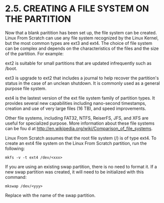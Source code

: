 # 2.5. CREATING A FILE SYSTEM ON THE PARTITION

Now that a blank paritition has been set up, the file system can be created. Linux From Scratch can use any file system recognized by the Linux Kernel, but the most common types are ext3 and ext4. The choice of file system can be complex and depends on the characteristics of the files and the size of the partition. For example:

ext2 is suitable for small partitions that are updated infrequently such as /boot.

ext3 is upgrade to ext2 that includes a journal to help recover the partition's status in the case of an unclean shutdown. It is commonly used as a general purpose file system.

ext4 is the lastest version of the ext file system family of partition types. It provides several new capabilities including nano-second timestamps, creation and use of very large files (16 TB), and speed improvements.

Other file systems, including FAT32, NTFS, ReiserFS, JFS, and XFS are useful for specialized purpose. More information about these file systems can be fou d at http://en.wikipedia.org/wiki/Comparison_of_file_systems.

Linux From Scratch assumes that the root file system (/) is of type ext4. To create an ext4 file system on the Linux From Scratch partition, run the following:

```
mkfs -v -t ext4 /dev/<xxx>
```

If you are using an existing swap partition, there is no need to format it. If a new swap partition was created, it will need to be initialized with this command:

```
mkswap /dev/<yyy>
```

Replace <yyy> with the name of the swap partition.
